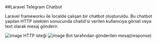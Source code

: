 ##Laravel Telegram Chatbot

Laravel frameworku ile localde çalışan bir chatbot oluşturuldu. Bu chatbot yapılan HTTP istekleri sonucunda chatid'si verilen kullanıcıya görsel veya text olarak mesaj gönderir. 

![image](https://github.com/Hudanurediz/telegramchatbotlaravel/assets/73705686/5e5b0cd4-850b-4d30-bb3a-fd221adea322)
                                                        HTTP isteği
![image](https://github.com/Hudanurediz/telegramchatbotlaravel/assets/73705686/a58cd989-84f0-40a3-a9a3-2aff20a69886)
                                            Bot tarafından gönderilen mesaj(response)

